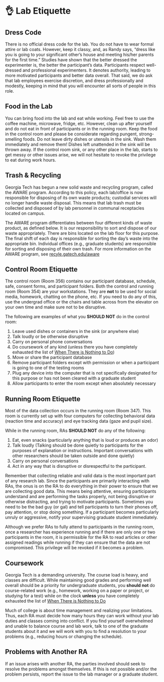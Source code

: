 # 👌 Lab Etiquette

## Dress Code

There is no official dress code for the lab. You do not have to wear formal attire or lab coats. However, keep it classy, and, as Randy says, “dress like you is going to your significant other’s house and meeting his/her parents for the first time.” Studies have shown that the better dressed the experimenter is, the better the participant’s data. Participants respect well-dressed and professional experimenters. It denotes authority, leading to more motivated participants and better data overall. That said, we do ask that lab employees exercise discretion, and dress professionally and modestly, keeping in mind that you will encounter all sorts of people in this role.

## Food in the Lab

You can bring food into the lab and eat while working. Feel free to use the coffee machine, microwave, fridge, etc. However, clean up after yourself and do not eat in front of participants or in the running room. Keep the food in the control room and please be considerate regarding pungent, strong-smelling foods. Do not leave dirty dishes or utensils in the sink. Wash them immediately and remove them! Dishes left unattended in the sink will be thrown away. If the control room sink, or any other place in the lab, starts to get messy or other issues arise, we will not hesitate to revoke the privilege to eat during work hours.

## Trash & Recycling

Georgia Tech has begun a new solid waste and recycling program, called the AWARE program. According to this policy, each lab/office is now responsible for disposing of its own waste products; custodial services will no longer handle waste disposal. This means that lab trash must be collected and disposed of by lab personnel in communal receptacles located on campus.

The AWARE program differentiates between four different kinds of waste product, as defined below. It is our responsibility to sort and dispose of our waste appropriately. There are bins located on the lab floor for this purpose. The final shift of each day is responsible for sorting the day’s waste into the appropriate bin. Individual offices (e.g., graduate students) are responsible for sorting and disposing of their own trash. For more information on the AWARE program, see [recyle.gatech.edu/aware](http://recycle.gatech.edu/aware)

## Control Room Etiquette

The control room (Room 356) contains our participant database, schedule, safe, consent forms, and participant folders. Both the control and running room (Room 354) are your workstations. They are **not** to be used for social media, homework, chatting on the phone, etc. If you need to do any of this, use the undergrad office or the chairs and table across from the elevator on your own time and make sure not to be disruptive.

The following are examples of what you **SHOULD NOT** do in the control room:

1. Leave used dishes or containers in the sink (or anywhere else)
2. Talk loudly or be otherwise disruptive
3. Carry on personal phone conversations
4. Do coursework of any kind (unless there you have completely exhausted the list of [When There is Nothing to Do](lab-shifts.md#when-there-is-nothing-to-do))
5. Move or share the participant database
6. Remove participant folders except with permission or when a participant is going to one of the testing rooms
7. Plug any device into the computer that is not specifically designated for this purpose or has not been cleared with a graduate student
8. Allow participants to enter the room except when absolutely necessary

## Running Room Etiquette

Most of the data collection occurs in the running room (Room 347). This room is currently set up with four computers for collecting behavioral data (reaction time and accuracy) and eye tracking data (gaze and pupil size).

While in the running room, RAs **SHOULD NOT** do any of the following:

1. Eat, even snacks (particularly anything that is loud or produces an odor)
2. Talk loudly (Talking should be done quietly to participants for the purposes of explanation or instructions. Important conversations with other researchers should be taken outside and done quietly)
3. Carry on personal conversations
4. Act in any way that is disruptive or disrespectful to the participant.

Remember that collecting reliable and valid data is the most important part of any research lab. Since the participants are primarily interacting with RAs, the onus is on the RA to do everything in their power to ensure that we are collecting good data. This means being attentive, ensuring participants understand and are performing the tasks properly, not being disruptive or otherwise distracting, and trying to motivate participants. Sometimes you need to be the bad guy (or gal) and tell participants to turn their phones off, pay attention, or stop doing something. If a participant becomes particularly unruly or aggressive, notify your supervising graduate student immediately.

Although we prefer RAs to fully attend to participants in the running room, once a researcher has experience running and if there are only one or two participants in the room, it is permissible for the RA to read articles or other assigned readings while running if they can ensure that the data are not compromised. This privilege will be revoked if it becomes a problem.

## Coursework

Georgia Tech is a demanding university. The course load is heavy, and classes are difficult. While maintaining good grades and performing well overall should be a priority for undergraduate students, you **should not** do course-related work (e.g., homework, working on a paper or project, or studying for a test) while on the clock **unless** you have completely exhausted the list of [When There is Nothing to Do](lab-shifts.md#when-there-is-nothing-to-do)

Much of college is about time management and realizing your limitations. Thus, each RA must decide how many hours they can work without your lab duties and classes coming into conflict. If you find yourself overwhelmed and unable to balance course and lab work, talk to one of the graduate students about it and we will work with you to find a resolution to your problems (e.g., reducing hours or changing the schedule).

## Problems with Another RA

If an issue arises with another RA, the parties involved should seek to resolve the problems amongst themselves. If this is not possible and/or the problem persists, report the issue to the lab manager or a graduate student.
